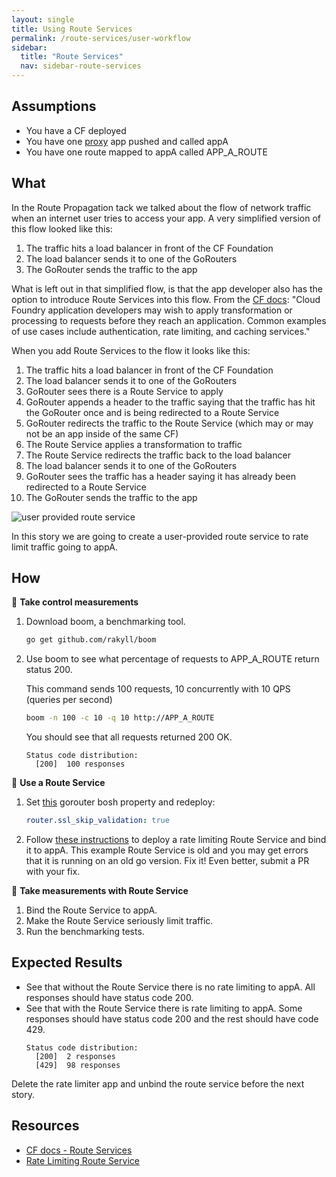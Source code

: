 ```yaml
---
layout: single
title: Using Route Services
permalink: /route-services/user-workflow
sidebar:
  title: "Route Services"
  nav: sidebar-route-services
---
```


## Assumptions
- You have a CF deployed
- You have one
  [proxy](https://github.com/cloudfoundry/cf-networking-release/tree/develop/src/example-apps/proxy)
  app pushed and called appA
- You have one route mapped to appA called APP_A_ROUTE

## What

In the Route Propagation tack we talked about the flow of network traffic when
an internet user tries to access your app. A very simplified version of this
flow looked like this:
1. The traffic hits a load balancer in front of the CF Foundation
1. The load balancer sends it to one of the GoRouters
1. The GoRouter sends the traffic to the app

What is left out in that simplified flow, is that the app developer also has
the option to introduce Route Services into this flow. From the [CF
docs](https://docs.cloudfoundry.org/services/route-services.html): "Cloud
Foundry application developers may wish to apply transformation or processing
to requests before they reach an application. Common examples of use cases
include authentication, rate limiting, and caching services."

When you add Route Services to the flow it looks like this:
1. The traffic hits a load balancer in front of the CF Foundation
1. The load balancer sends it to one of the GoRouters
1. GoRouter sees there is a Route Service to apply
1. GoRouter appends a header to the traffic saying that the traffic has hit
   the GoRouter once and is being redirected to a Route Service
1. GoRouter redirects the traffic to the Route Service (which may or may not
   be an app inside of the same CF)
1. The Route Service applies a transformation to traffic
1. The Route Service redirects the traffic back to the load balancer
1. The load balancer sends it to one of the GoRouters
1. GoRouter sees the traffic has a header saying it has already been
   redirected to a Route Service
1. The GoRouter sends the traffic to the app

![user provided route service](https://docs.cloudfoundry.org/services/images/route-services-user-provided.png)

In this story we are going to create a user-provided route service to rate
limit traffic going to appA.

## How

📝 **Take control measurements**
1. Download boom, a benchmarking tool.
   ```bash
   go get github.com/rakyll/boom
   ```

2. Use boom to see what percentage of requests to APP_A_ROUTE return status 200.

   This command sends 100 requests, 10 concurrently with 10 QPS (queries per second)
   ```bash
   boom -n 100 -c 10 -q 10 http://APP_A_ROUTE
   ```

   You should see that all requests returned 200 OK.
   ```
   Status code distribution:
     [200]	100 responses
   ```

📝 **Use a Route Service**
1. Set
   [this](https://github.com/cloudfoundry/routing-release/blob/2e1cc8b89df0b569102489f7eda159107094fc9f/jobs/gorouter/spec#L145-L147)
   gorouter bosh property and redeploy:
   ```yaml
   router.ssl_skip_validation: true
   ```
1. Follow [these
   instructions](https://github.com/cloudfoundry-samples/ratelimit-service) to
   deploy a rate limiting Route Service and bind it to appA.  This example
   Route Service is old and you may get errors that it is running on an old go
   version. Fix it! Even better, submit a PR with your fix.

🤔 **Take measurements with Route Service**

1. Bind the Route Service to appA.
1. Make the Route Service seriously limit traffic.
1. Run the benchmarking tests.

## Expected Results
* See that without the Route Service there is no rate limiting to appA. All
  responses should have status code 200.
* See that with the Route Service there is rate limiting to appA. Some
  responses should have status code 200 and the rest should have code 429.
   ```
   Status code distribution:
     [200]	2 responses
     [429]	98 responses
   ```

Delete the rate limiter app and unbind the route service before the next story.

## Resources
* [CF docs - Route Services](https://docs.cloudfoundry.org/services/route-services.html)
* [Rate Limiting Route Service](https://github.com/cloudfoundry-samples/ratelimit-service)
